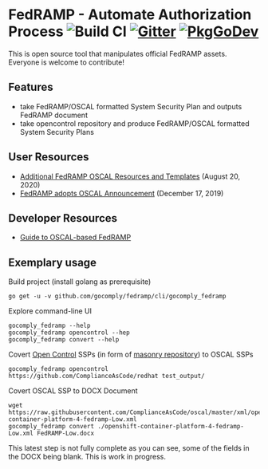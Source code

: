 # FedRAMP - Automate Authorization Process ![Build CI](https://github.com/gocomply/fedramp/workflows/Build%20CI/badge.svg) [![Gitter](https://badges.gitter.im/GoComply/community.svg)](https://gitter.im/GoComply/community?utm_source=badge&utm_medium=badge&utm_campaign=pr-badge) [![PkgGoDev](https://pkg.go.dev/badge/github.com/gocomply/fedramp)](https://pkg.go.dev/github.com/gocomply/fedramp)
This is open source tool that manipulates official FedRAMP assets. Everyone is welcome to contribute!

## Features
 - take FedRAMP/OSCAL formatted System Security Plan and outputs FedRAMP document
 - take opencontrol repository and produce FedRAMP/OSCAL formatted System Security Plans

## User Resources
 - [Additional FedRAMP OSCAL Resources and Templates](https://www.fedramp.gov/additional-fedramp-oscal-resources-and-templates/) (August 20, 2020)
 - [FedRAMP adopts OSCAL Announcement](https://www.fedramp.gov/FedRAMP-moves-to-automate-the-authorization-process/) (December 17, 2019)

## Developer Resources
 - [Guide to OSCAL-based FedRAMP](https://github.com/GSA/fedramp-automation/raw/master/documents/FedRAMP_OSCAL_Vendor_Resources.pdf)

## Exemplary usage

Build project (install golang as prerequisite)

```
go get -u -v github.com/gocomply/fedramp/cli/gocomply_fedramp
```

Explore command-line UI

```
gocomply_fedramp --help
gocomply_fedramp opencontrol --hep
gocomply_fedramp convert --help
```

Covert [Open Control](https://open-control.org/) SSPs (in form of [masonry repository](https://github.com/opencontrol/compliance-masonry)) to OSCAL SSPs

```
gocomply_fedramp opencontrol https://github.com/ComplianceAsCode/redhat test_output/
```

Covert OSCAL SSP to DOCX Document

```
wget https://raw.githubusercontent.com/ComplianceAsCode/oscal/master/xml/openshift-container-platform-4-fedramp-Low.xml
gocomply_fedramp convert ./openshift-container-platform-4-fedramp-Low.xml FedRAMP-Low.docx
```

This latest step is not fully complete as you can see, some of the fields in the DOCX being blank. This is work in progress.
